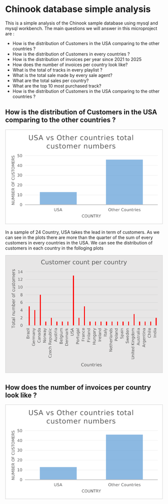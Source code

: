 <h1> Chinook database simple analysis </h1>
This is a simple analysis of the Chinook sample database using mysql and mysql workbench. The main questions we will answer in this microproject are :
<ul><li>How is the distribution of Customers in the USA comparing to the other countries ?</li>
<li>How is the distribution of Customers in every countries ?</li>
<li>How is the distribution of invoices per year since 2021 to 2025</li>
<li>How does the number of invoices per country look like?</li>
<li>What is the total of tracks in every playlist ?</li>
<li>What is the total sale made by every sale agent?</li>
<li>What are the total sales per country?</li>
<li>What are the top 10 most purchased track?</li>
<li>How is the distribution of Customers in the USA comparing to the other countries ?</li>
</ul>
<h2>How is the distribution of Customers in the USA comparing to the other countries ?</h2>
<img src = "datasets/USA vs Other customers.png"/>
<p> In a sample of 24 Country, USA takes the lead in term of customers. As we can see in the plots there are more than the quarter  of the sum of every customers in every countries in the USA. We can see the distribution of customers in each country in the folloging plots</p>
<img src = "datasets/Customer per country.png"/>
<h2>How does the number of invoices per country look like ?</h2>
<img src = "datasets/USA vs Other customers.png"/>
